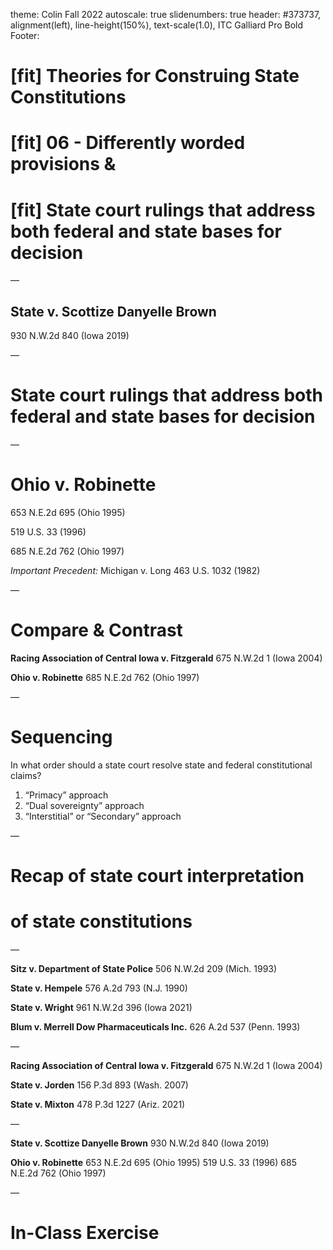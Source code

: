 theme: Colin Fall 2022
autoscale: true
slidenumbers: true
header: #373737, alignment(left), line-height(150%), text-scale(1.0), ITC Galliard Pro Bold
Footer:

# [fit] Theories for Construing State Constitutions
# [fit] 06 - Differently worded provisions &
# [fit] State court rulings that address both federal and state bases for decision

—


## State v. Scottize Danyelle Brown
930 N.W.2d 840 (Iowa 2019)


—

# State court rulings that address both federal and state bases for decision

—

# Ohio v. Robinette
653 N.E.2d 695 (Ohio 1995)

519 U.S. 33 (1996)

685 N.E.2d 762 (Ohio 1997)

*Important Precedent:*
Michigan v. Long
463 U.S. 1032 (1982)

—

# Compare & Contrast

**Racing Association of Central Iowa v. Fitzgerald**
675 N.W.2d 1 (Iowa 2004)

**Ohio v. Robinette**
685 N.E.2d 762 (Ohio 1997)

—

# Sequencing

In what order should a state court resolve state and federal constitutional claims?

1. “Primacy” approach
2. “Dual sovereignty” approach
3. “Interstitial” or “Secondary” approach

—


# Recap of state court interpretation
# of state constitutions

—

**Sitz v. Department of State Police**
506 N.W.2d 209 (Mich. 1993)

**State v. Hempele**
576 A.2d 793 (N.J. 1990)

**State v. Wright**
961 N.W.2d 396 (Iowa 2021)

**Blum v. Merrell Dow Pharmaceuticals Inc.**
626 A.2d 537 (Penn. 1993)

—


**Racing Association of Central Iowa v. Fitzgerald**
675 N.W.2d 1 (Iowa 2004)

**State v. Jorden**
156 P.3d 893 (Wash. 2007)

**State v. Mixton**
478 P.3d 1227 (Ariz. 2021)

—

**State v. Scottize Danyelle Brown**
930 N.W.2d 840 (Iowa 2019)

**Ohio v. Robinette**
653 N.E.2d 695 (Ohio 1995)
519 U.S. 33 (1996)
685 N.E.2d 762 (Ohio 1997)

—

# In-Class Exercise